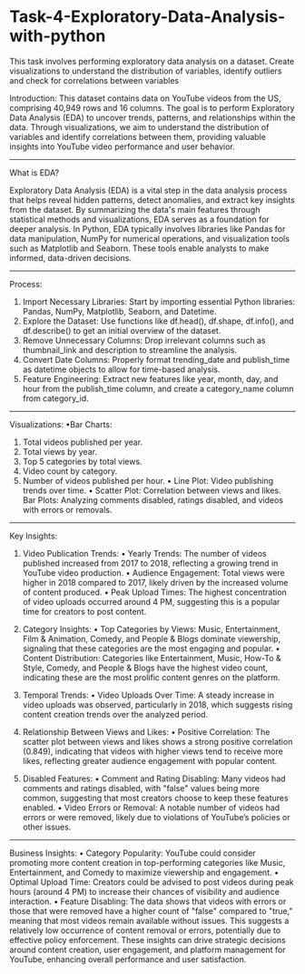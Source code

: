 # Task-4-Exploratory-Data-Analysis-with-python
This task involves performing exploratory data analysis on a dataset. Create visualizations to understand the distribution of variables, identify outliers and check for correlations between variables

Introduction:
This dataset contains data on YouTube videos from the US, comprising 40,949 rows and 16 columns. The goal is to perform Exploratory Data Analysis (EDA) to uncover trends, patterns, and relationships within the data. Through visualizations, we aim to understand the distribution of variables and identify correlations between them, providing valuable insights into YouTube video performance and user behavior.
________________________________________
What is EDA?

Exploratory Data Analysis (EDA) is a vital step in the data analysis process that helps reveal hidden patterns, detect anomalies, and extract key insights from the dataset. By summarizing the data's main features through statistical methods and visualizations, EDA serves as a foundation for deeper analysis. In Python, EDA typically involves libraries like Pandas for data manipulation, NumPy for numerical operations, and visualization tools such as Matplotlib and Seaborn. These tools enable analysts to make informed, data-driven decisions.
________________________________________
Process:
1.	Import Necessary Libraries: Start by importing essential Python libraries: Pandas, NumPy, Matplotlib, Seaborn, and Datetime.
2.	Explore the Dataset: Use functions like df.head(), df.shape, df.info(), and df.describe() to get an initial overview of the dataset.
3.	Remove Unnecessary Columns: Drop irrelevant columns such as thumbnail_link and description to streamline the analysis.
4.	Convert Date Columns: Properly format trending_date and publish_time as datetime objects to allow for time-based analysis.
5.	Feature Engineering: Extract new features like year, month, day, and hour from the publish_time column, and create a category_name column from category_id.
________________________________________
Visualizations:
•Bar Charts:
1.	Total videos published per year.
2.	Total views by year.
3.	Top 5 categories by total views.
4.	Video count by category.
5.	Number of videos published per hour.
•	Line Plot: Video publishing trends over time.
•	Scatter Plot: Correlation between views and likes.
Bar Plots: Analyzing comments disabled, ratings disabled, and videos with errors or removals.
________________________________________
Key Insights:
1.	Video Publication Trends:
•	Yearly Trends: The number of videos published increased from 2017 to 2018, reflecting a growing trend in YouTube video production.
•	Audience Engagement: Total views were higher in 2018 compared to 2017, likely driven by the increased volume of content produced.
•	Peak Upload Times: The highest concentration of video uploads occurred around 4 PM, suggesting this is a popular time for creators to post content.
2.	Category Insights:
•	Top Categories by Views: Music, Entertainment, Film & Animation, Comedy, and People & Blogs dominate viewership, signaling that these categories are the most engaging and popular.
•	Content Distribution: Categories like Entertainment, Music, How-To & Style, Comedy, and People & Blogs have the highest video count, indicating these are the most prolific content genres on the platform.

3.	Temporal Trends:
•	Video Uploads Over Time: A steady increase in video uploads was observed, particularly in 2018, which suggests rising content creation trends over the analyzed period.
4.	Relationship Between Views and Likes:
•	Positive Correlation: The scatter plot between views and likes shows a strong positive correlation (0.849), indicating that videos with higher views tend to receive more likes, reflecting greater audience engagement with popular content.
5.	Disabled Features:
•	Comment and Rating Disabling: Many videos had comments and ratings disabled, with "false" values being more common, suggesting that most creators choose to keep these features enabled.
•	Video Errors or Removal: A notable number of videos had errors or were removed, likely due to violations of YouTube’s policies or other issues.
________________________________________
Business Insights:
•	Category Popularity: YouTube could consider promoting more content creation in top-performing categories like Music, Entertainment, and Comedy to maximize viewership and engagement.
•	Optimal Upload Time: Creators could be advised to post videos during peak hours (around 4 PM) to increase their chances of visibility and audience interaction.
•	Feature Disabling: The data shows that videos with errors or those that were removed have a higher count of "false" compared to "true," meaning that most videos remain available without issues. This suggests a relatively low occurrence of content removal or errors, potentially due to effective policy enforcement.
These insights can drive strategic decisions around content creation, user engagement, and platform management for YouTube, enhancing overall performance and user satisfaction.
